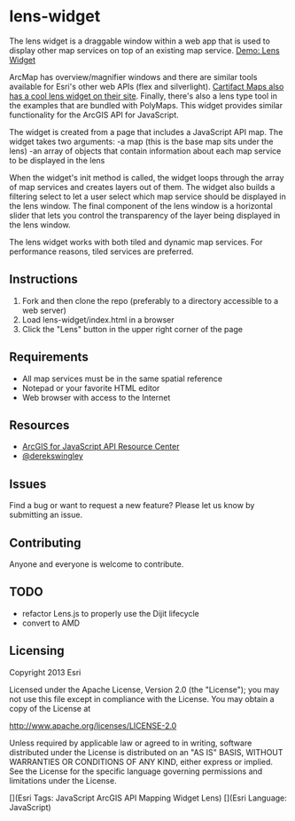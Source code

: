 # lens-widget

The lens widget is a draggable window within a web app that is used to display other map services on top of an existing map service. [Demo:  Lens Widget](http://swingley.github.com/lens-widget/)

ArcMap has overview/magnifier windows and there are similar tools available for Esri's other web APIs (flex and silverlight). [Cartifact Maps also has a cool lens widget on their site](http://maps.cartifact.com/lany/). Finally, there's also a lens type tool in the examples that are bundled with PolyMaps. This widget provides similar functionality for the ArcGIS API for JavaScript.

The widget is created from a page that includes a JavaScript API map. The widget takes two arguments:
-a map (this is the base map sits under the lens)
-an array of objects that contain information about each map service to be displayed in the lens 

When the widget's init method is called, the widget loops through the array of map services and creates layers out of them. The widget also builds a filtering select to let a user select which map service should be displayed in the lens window. The final component of the lens window is a horizontal slider that lets you control the transparency of the layer being displayed in the lens window.

The lens widget works with both tiled and dynamic map services. For performance reasons, tiled services are preferred.

## Instructions

1. Fork and then clone the repo (preferably to a directory accessible to a web server)
2. Load lens-widget/index.html in a browser
3. Click the "Lens" button in the upper right corner of the page

## Requirements

* All map services must be in the same spatial reference
* Notepad or your favorite HTML editor
* Web browser with access to the Internet

## Resources

* [ArcGIS for JavaScript API Resource Center](http://esriurl.com/js)
* [@derekswingley](http://twitter.com/derekswingley)

## Issues

Find a bug or want to request a new feature?  Please let us know by submitting an issue.

## Contributing

Anyone and everyone is welcome to contribute. 

## TODO

* refactor Lens.js to properly use the Dijit lifecycle
* convert to AMD

## Licensing
Copyright 2013 Esri

Licensed under the Apache License, Version 2.0 (the "License");
you may not use this file except in compliance with the License.
You may obtain a copy of the License at

   http://www.apache.org/licenses/LICENSE-2.0

Unless required by applicable law or agreed to in writing, software
distributed under the License is distributed on an "AS IS" BASIS,
WITHOUT WARRANTIES OR CONDITIONS OF ANY KIND, either express or implied.
See the License for the specific language governing permissions and
limitations under the License.

[](Esri Tags: JavaScript ArcGIS API Mapping Widget Lens)
[](Esri Language: JavaScript)​
